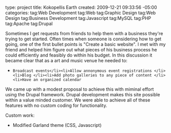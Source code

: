 type: project
title: Kokopellis Earth
created: 2009-12-21 09:33:56 -05:00
categories: 
tag:Web Development
tag:Web
tag:Graphic Design
tag:Web Design
tag:Business Development
tag:Javascript
tag:MySQL
tag:PHP
tag:Apache
tag:Drupal
<p>Sometimes I get requests from friends to help them with a business they're trying to get started.  Often times when someone is considering how to get going, one of the first bullet points is "Create a basic website".  I met with my friend and helped him figure out what pieces of his business process he could efficiently and feasibly do within his budget. In this discussion it became clear that as a art and music venue he needed to:</p><ul><li>

    Broadcast events</li><li>Allow annonymous event registrations </li><li>Blog </li><li>Add photo galleries to any piece of content </li><li>Have an organized calendar

</li></ul><p>We came up with a modest proposal to achieve this with miminal effort using the Drupal framework. Drupal development makes this site possible within a value minded customer.  We were able to achieve all of these features with no custom coding for functionality. </p><p>

Custom work: </p><ul><li>Modified Garland theme (CSS, Javascript)</li></ul>
